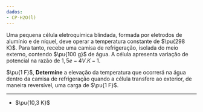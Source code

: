 ```yaml
---
dados:
- CP-H2O(l)
---
```


Uma pequena célula eletroquímica blindada, formada por eletrodos de alumínio e de níquel, deve operar a temperatura constante de $\pu{298 K}$. Para tanto, recebe uma camisa de refrigeração, isolada do meio externo, contendo $\pu{100 g}$ de água. A célula apresenta variação de potencial na razão de $1,5e-4 V.K-1$.

$\pu{1 F}$, **Determine** a elevação da temperatura que ocorrerá na água dentro da camisa de refrigeração quando a célula transfere ao exterior, de maneira reversível, uma carga de $\pu{1 F}$.

---

- $\pu{10,3 K}$
